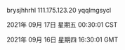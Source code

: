 brysjhhrhl 111.175.123.20 yqqlmgsycl

2021年 09月 17日 星期五 00:30:01 CST

2021年 09月 16日 星期四 16:30:01 GMT
